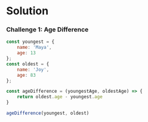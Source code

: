 # Solution
### Challenge 1: Age Difference

```js
const youngest = {
    name: 'Maya',
    age: 13
};
const oldest = {
    name: 'Joy',
    age: 83
};

const ageDifference = (youngestAge, oldestAge) => {
    return oldest.age - youngest.age
}

ageDifference(youngest, oldest)
```